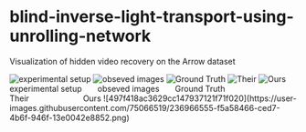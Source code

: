 # blind-inverse-light-transport-using-unrolling-network

Visualization of hidden video recovery on the Arrow dataset

<div style="display:inline-block">
  <img src="https://user-images.githubusercontent.com/75066519/236966555-f5a58466-ced7-4b6f-946f-13e0042e8852.png" alt="experimental setup",width="128",height="128">
  <img src="https://user-images.githubusercontent.com/75066519/236849741-9b5da7ec-3d9d-424b-b80f-2ea71293bb3d.gif" alt="obseved images">
  <img src="https://user-images.githubusercontent.com/75066519/236830676-e502e78e-3d0f-4712-a5e0-294b215c3590.gif" alt="Ground Truth">
  <img src="https://user-images.githubusercontent.com/75066519/236849938-c8e09389-8064-4df6-a8ca-5900b6ad6feb.gif" alt="Their">
  <img src="https://user-images.githubusercontent.com/75066519/236830797-ae8740c1-ae0a-4a11-afe7-180cfc6fc22e.gif" alt="Ours">
</div>
experimental setup&nbsp&nbsp&nbsp&nbsp&nbsp&nbsp
obseved images&nbsp&nbsp&nbsp&nbsp&nbsp&nbsp
Ground Truth&nbsp&nbsp&nbsp&nbsp&nbsp&nbsp&nbsp&nbsp&nbsp&nbsp&nbsp&nbsp&nbsp&nbsp
Their&nbsp&nbsp&nbsp&nbsp&nbsp&nbsp&nbsp&nbsp&nbsp&nbsp&nbsp&nbsp&nbsp&nbsp&nbsp&nbsp&nbsp&nbsp&nbsp&nbsp&nbsp&nbsp&nbsp
Ours
![497f418ac3629cc147937121f71f020](https://user-images.githubusercontent.com/75066519/236966555-f5a58466-ced7-4b6f-946f-13e0042e8852.png)

<!-- <center class="half">
    <img src="https://user-images.githubusercontent.com/75066519/236849741-9b5da7ec-3d9d-424b-b80f-2ea71293bb3d.gif" width="128"/><img src="https://user-images.githubusercontent.com/75066519/236830676-e502e78e-3d0f-4712-a5e0-294b215c3590.gif" width="128"/><img src="https://user-images.githubusercontent.com/75066519/236849938-c8e09389-8064-4df6-a8ca-5900b6ad6feb.gif" width="128"/><img src="https://user-images.githubusercontent.com/75066519/236830797-ae8740c1-ae0a-4a11-afe7-180cfc6fc22e.gif" width="128"/>
</center> -->
<!-- ![observe](https://user-images.githubusercontent.com/75066519/236849741-9b5da7ec-3d9d-424b-b80f-2ea71293bb3d.gif)
![gt1](https://user-images.githubusercontent.com/75066519/236830676-e502e78e-3d0f-4712-a5e0-294b215c3590.gif)  
![their1](https://user-images.githubusercontent.com/75066519/236849938-c8e09389-8064-4df6-a8ca-5900b6ad6feb.gif)
![our1](https://user-images.githubusercontent.com/75066519/236830797-ae8740c1-ae0a-4a11-afe7-180cfc6fc22e.gif) -->
